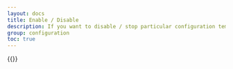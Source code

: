 ```yaml
---
layout: docs
title: Enable / Disable
description: If you want to disable / stop particular configuration temporary to fill / click, you can disable it by switching it off.
group: configuration
toc: true
---
```


{{<img configuration.png>}}